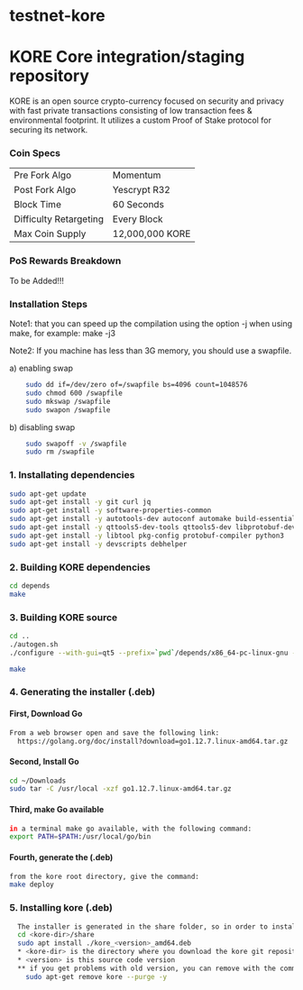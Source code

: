 # testnet-kore

KORE Core integration/staging repository
=====================================

KORE is an open source crypto-currency focused on security and privacy with fast private transactions consisting of low transaction fees & environmental footprint.  It utilizes a custom Proof of Stake protocol for securing its network.


### Coin Specs

<table>
<tr><td>Pre Fork Algo</td><td>Momentum</td></tr>
<tr><td>Post Fork Algo</td><td>Yescrypt R32</td></tr>
<tr><td>Block Time</td><td>60 Seconds</td></tr>
<tr><td>Difficulty Retargeting</td><td>Every Block</td></tr>
<tr><td>Max Coin Supply</td><td>12,000,000 KORE</td></tr>
</table>



### PoS Rewards Breakdown

To be Added!!!

### Installation Steps

Note1: that you can speed up the compilation using the option -j when using make, for example: make -j3

Note2: If you machine has less than 3G memory, you should use a swapfile.

a) enabling swap

```bash
    sudo dd if=/dev/zero of=/swapfile bs=4096 count=1048576
    sudo chmod 600 /swapfile
    sudo mkswap /swapfile
    sudo swapon /swapfile
```

b) disabling swap

```bash
    sudo swapoff -v /swapfile
    sudo rm /swapfile
```

### 1. Installating dependencies

```bash
sudo apt-get update
sudo apt-get install -y git curl jq
sudo apt-get install -y software-properties-common
sudo apt-get install -y autotools-dev autoconf automake build-essential
sudo apt-get install -y qttools5-dev-tools qttools5-dev libprotobuf-dev libqrencode-dev
sudo apt-get install -y libtool pkg-config protobuf-compiler python3
sudo apt-get install -y devscripts debhelper


```

### 2. Building KORE dependencies

```bash
cd depends
make
```

### 3. Building KORE source

```bash
cd ..
./autogen.sh
./configure --with-gui=qt5 --prefix=`pwd`/depends/x86_64-pc-linux-gnu --disable-tests  --enable-tor-browser

make
```

### 4. Generating the installer (.deb)
#### First, Download Go
```bash
From a web browser open and save the following link: 
  https://golang.org/doc/install?download=go1.12.7.linux-amd64.tar.gz
```

#### Second, Install Go
```bash
cd ~/Downloads
sudo tar -C /usr/local -xzf go1.12.7.linux-amd64.tar.gz
```

#### Third, make Go available 
```bash
in a terminal make go available, with the following command:
export PATH=$PATH:/usr/local/go/bin
```

#### Fourth, generate the (.deb)
```bash
from the kore root directory, give the command:
make deploy
```

### 5. Installing kore (.deb)
```bash
  The installer is generated in the share folder, so in order to install it, give the following command: 
  cd <kore-dir>/share
  sudo apt install ./kore_<version>_amd64.deb
  * <kore-dir> is the directory where you download the kore git repository
  * <version> is this source code version
  ** if you get problems with old version, you can remove with the command:
    sudo apt-get remove kore --purge -y
```

